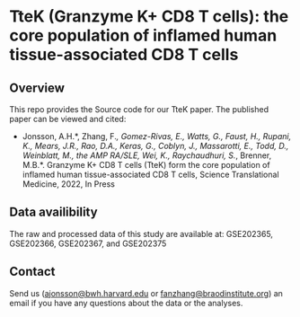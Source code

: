 # TteK (Granzyme K+ CD8 T cells): the core population of inflamed human tissue-associated CD8 T cells 


## Overview
This repo provides the Source code for our TteK paper. The published paper can be viewed and cited:

- Jonsson, A.H.\*, Zhang, F.*, Gomez-Rivas, E., Watts, G., Faust, H., Rupani, K., Mears, J.R., Rao, D.A., Keras, G., Coblyn, J., Massarotti, E., Todd, D., Weinblatt, M., the AMP RA/SLE, Wei, K., Raychaudhuri, S.*, Brenner, M.B.*. Granzyme K+ CD8 T cells (TteK) form the core population of inflamed human tissue-associated CD8 T cells, Science Translational Medicine, 2022, In Press


## Data availibility
The raw and processed data of this study are available at: GSE202365, GSE202366, GSE202367, and GSE202375


## Contact
Send us (ajonsson@bwh.harvard.edu or fanzhang@braodinstitute.org) an email if you have any questions about the data or the analyses.
